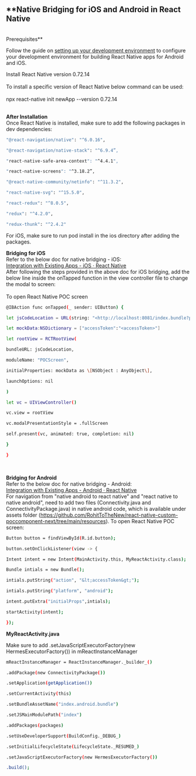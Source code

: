## **Native Bridging for iOS and Android in React Native  

<br/>Prerequisites**[**​**](https://reactnative.dev/docs/integration-with-existing-apps#prerequisites)

Follow the guide on [setting up your development environment](https://reactnative.dev/docs/set-up-your-environment) to configure your development environment for building React Native apps for Android and iOS.

Install React Native version 0.72.14  
<br/>To install a specific version of React Native below command can be used:  
<br/>npx react-native init newApp --version 0.72.14

<br/>**After Installation**  
Once React Native is installed, make sure to add the following packages in dev dependencies:  
```sh 
"@react-navigation/native": "^6.0.16",

"@react-navigation/native-stack": "^6.9.4”,

"react-native-safe-area-context": "^4.4.1",

"react-native-screens": "^3.18.2”,

"@react-native-community/netinfo": "^11.3.2",

"react-native-svg": "^15.5.0",

"react-redux": "^8.0.5",

"redux": "^4.2.0",

"redux-thunk": "^2.4.2"
```

For iOS, make sure to run pod install in the ios directory after adding the packages.  

**Bridging for iOS**  
Refer to the below doc for native bridging - iOS:  
[Integration with Existing Apps - iOS · React Native](https://reactnative.dev/docs/integration-with-existing-apps?language=swift)  
After following the steps provided in the above doc for iOS bridging, add the below line inside the onTapped function in the view controller file to change the modal to screen:  
<br/>To open React Native POC screen

```sh 
@IBAction func onTapped(_ sender: UIButton) {

let jsCodeLocation = URL(string: "<http://localhost:8081/index.bundle?platform=ios>")!

let mockData:NSDictionary = ["accessToken":"<accessToken>"]

let rootView = RCTRootView(

bundleURL: jsCodeLocation,

moduleName: "POCScreen",

initialProperties: mockData as \[NSObject : AnyObject\],

launchOptions: nil

)

let vc = UIViewController()

vc.view = rootView

vc.modalPresentationStyle = .fullScreen

self.present(vc, animated: true, completion: nil)

}

}
```

<br/>

**Bridging for Android**  
Refer to the below doc for native bridging - Android:  
[Integration with Existing Apps - Android · React Native](https://reactnative.dev/docs/integration-with-existing-apps?language=java)  
For navigation from "native android to react native" and "react native to native android", need to add two files (Connectivity.java and ConnectivityPackage.java) in native android code, which is available under assets folder (https://github.com/RohitToTheNew/react-native-custom-poccomponent-next/tree/main/resources).
To open React Native POC screen:   

```sh 
Button button = findViewById(R.id.button);

button.setOnClickListener(view -> {

Intent intent = new Intent(MainActivity.this, MyReactActivity.class);

Bundle intials = new Bundle();

intials.putString("action", "&lt;accessToken&gt;");

intials.putString("platform", "android");

intent.putExtra("initialProps",intials);

startActivity(intent);

});
```


**MyReactActivity.java**

Make sure to add .setJavaScriptExecutorFactory(new HermesExecutorFactory()) in mReactInstanceManager

```sh 
mReactInstanceManager = ReactInstanceManager._builder_()

.addPackage(new ConnectivityPackage())

.setApplication(getApplication())

.setCurrentActivity(this)

.setBundleAssetName("index.android.bundle")

.setJSMainModulePath("index")

.addPackages(packages)

.setUseDeveloperSupport(BuildConfig._DEBUG_)

.setInitialLifecycleState(LifecycleState._RESUMED_)

.setJavaScriptExecutorFactory(new HermesExecutorFactory())

.build();
```